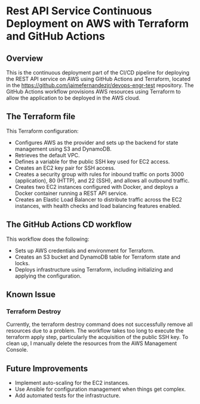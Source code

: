 # Rest API Service Continuous Deployment on AWS with Terraform and GitHub Actions

## Overview
This is the continuous deployment part of the CI/CD pipeline for deploying the REST API service on AWS using GitHub Actions and Terraform, located in the https://github.com/jaimefernandezjr/devops-engr-test repository. The GitHub Actions workflow provisions AWS resources using Terraform to allow the application to be deployed in the AWS cloud.

## The Terraform file
This Terraform configuration:
- Configures AWS as the provider and sets up the backend for state management using S3 and DynamoDB.
- Retrieves the default VPC.
- Defines a variable for the public SSH key used for EC2 access.
- Creates an EC2 key pair for SSH access.
- Creates a security group with rules for inbound traffic on ports 3000 (application), 80 (HTTP), and 22 (SSH), and allows all outbound traffic.
- Creates two EC2 instances configured with Docker, and deploys a Docker container running a REST API service.
- Creates an Elastic Load Balancer to distribute traffic across the EC2 instances, with health checks and load balancing features enabled.

## The GitHub Actions CD workflow
This workflow does the following:
- Sets up AWS credentials and environment for Terraform.
- Creates an S3 bucket and DynamoDB table for Terraform state and locks.
- Deploys infrastructure using Terraform, including initializing and applying the configuration.

## Known Issue
### Terraform Destroy
Currently, the terraform destroy command does not successfully remove all resources due to a problem. The workflow takes too long to execute the terraform apply step, particularly the acquisition of the public SSH key. To clean up, I manually delete the resources from the AWS Management Console.

## Future Improvements
- Implement auto-scaling for the EC2 instances.
- Use Ansible for configuration management when things get complex.
- Add automated tests for the infrastructure.

